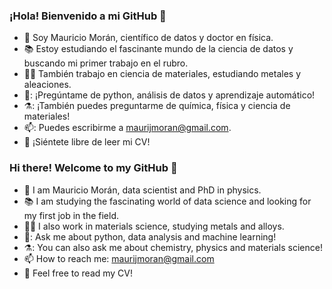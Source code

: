 ### ¡Hola! Bienvenido a mi GitHub 👋

- :juggling_person: Soy Mauricio Morán, científico de datos y doctor en física.
- :books: Estoy estudiando el fascinante mundo de la ciencia de datos y buscando mi primer trabajo en el rubro.
- :man_scientist: También trabajo en ciencia de materiales, estudiando metales y aleaciones.
- 💬: ¡Pregúntame de python, análisis de datos y aprendizaje automático!
- :alembic:: ¡También puedes preguntarme de química, física y ciencia de materiales!
- 📫: Puedes escribirme a maurijmoran@gmail.com.
- :open_book: ¡Siéntete libre de leer mi CV!

### Hi there! Welcome to my GitHub 👋

- :juggling_person: I am Mauricio Morán, data scientist and PhD in physics.
- :books: I am studying the fascinating world of data science and looking for my first job in the field.
- :man_scientist: I also work in materials science, studying metals and alloys.
- 💬: Ask me about python, data analysis and machine learning!
- :alembic:: You can also ask me about chemistry, physics and materials science!
- 📫 How to reach me: maurijmoran@gmail.com
- :open_book: Feel free to read my CV! 

<!--
**MauriJ/MauriJ** is a ✨ _special_ ✨ repository because its `README.md` (this file) appears on your GitHub profile.

Here are some ideas to get you started:

- 🔭 I’m currently working on ...
- 🌱 I’m currently learning Python and MATLAB
- 👯 I’m looking to collaborate on ...
- 💬 Ask me about ...
- 📫 How to reach me: maurijmoran@gmail.com
